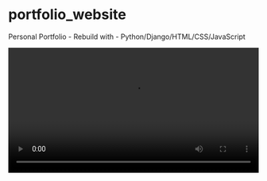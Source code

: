 # portfolio_website
Personal Portfolio - Rebuild with - Python/Django/HTML/CSS/JavaScript 

<p align="center">
<video src="https://user-images.githubusercontent.com/80905013/210284145-060b3475-c742-4d77-aa64-1ee593680b24.mp4" align="center" width="100%">
</p>
